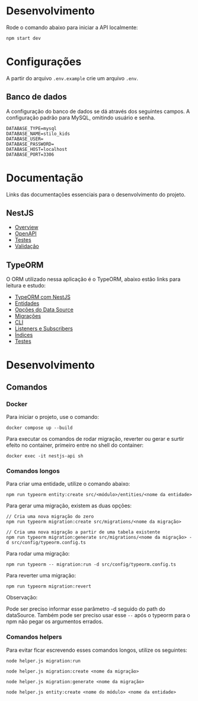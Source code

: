 # Desenvolvimento

Rode o comando abaixo para iniciar a API localmente:

```shell
npm start dev
```

# Configurações

A partir do arquivo `.env.example` crie um arquivo `.env`.

## Banco de dados

A configuração do banco de dados se dá através dos seguintes campos. A configuração padrão para MySQL, omitindo usuário e senha.

```env
DATABASE_TYPE=mysql
DATABASE_NAME=stilo_kids
DATABASE_USER=
DATABASE_PASSWORD=
DATABASE_HOST=localhost
DATABASE_PORT=3306
```

# Documentação

Links das documentações essenciais para o desenvolvimento do projeto.

## NestJS

- <a href="https://docs.nestjs.com/first-steps">Overview</a>
- <a href="https://docs.nestjs.com/openapi/introduction">OpenAPI</a>
- <a href="https://docs.nestjs.com/fundamentals/testing">Testes</a>
- <a href="https://github.com/typestack/class-validator">Validação</a>

## TypeORM

O ORM utilizado nessa aplicação é o TypeORM, abaixo estão links para leitura e estudo:

- <a href="https://docs.nestjs.com/techniques/database">TypeORM com NestJS</a>
- <a href="https://typeorm.io/docs/entity/entities/">Entidades</a>
- <a href="https://typeorm.io/docs/data-source/data-source-options">Opções do Data Source</a>
- <a href="https://typeorm.io/docs/advanced-topics/migrations/">Migrações</a>
- <a href="https://typeorm.io/docs/advanced-topics/using-cli">CLI</a>
- <a href="https://typeorm.io/docs/advanced-topics/listeners-and-subscribers">Listeners e Subscribers</a>
- <a href="https://typeorm.io/docs/advanced-topics/indices">Índices</a>
- <a href="https://docs.nestjs.com/techniques/database#testing">Testes</a>

# Desenvolvimento

## Comandos

### Docker

Para iniciar o projeto, use o comando:

```shell
docker compose up --build
```

Para executar os comandos de rodar migração, reverter ou gerar e surtir efeito no container, primeiro entre no shell do container:

```shell
docker exec -it nestjs-api sh
```

### Comandos longos

Para criar uma entidade, utilize o comando abaixo:

```shell
npm run typeorm entity:create src/<módulo>/entities/<nome da entidade>
```

Para gerar uma migração, existem as duas opções:

```shell
// Cria uma nova migração do zero
npm run typeorm migration:create src/migrations/<nome da migração>

// Cria uma nova migração a partir de uma tabela existente
npm run typeorm migration:generate src/migrations/<nome da migração> -d src/config/typeorm.config.ts
```

Para rodar uma migração:

```shell
npm run typeorm -- migration:run -d src/config/typeorm.config.ts
```

Para reverter uma migração:

```shell
npm run typeorm migration:revert
```

Observação:

Pode ser preciso informar esse parâmetro -d seguido do path do dataSource. Também pode ser preciso usar esse `--` após o typeorm para o npm não pegar os argumentos errados.

### Comandos helpers

Para evitar ficar escrevendo esses comandos longos, utilize os seguintes:

```shell
node helper.js migration:run

node helper.js migration:create <nome da migração>

node helper.js migration:generate <nome da migração>

node helper.js entity:create <nome do módulo> <nome da entidade>

```
